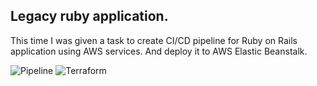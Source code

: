 ## Legacy ruby application.

This time I was given a task to create CI/CD pipeline for Ruby on Rails application using AWS services. And deploy it to AWS Elastic Beanstalk.

![Pipeline](https://imgur.com/4AUX83R.png)
![Terraform](https://imgur.com/SFR5Zx8.png)

